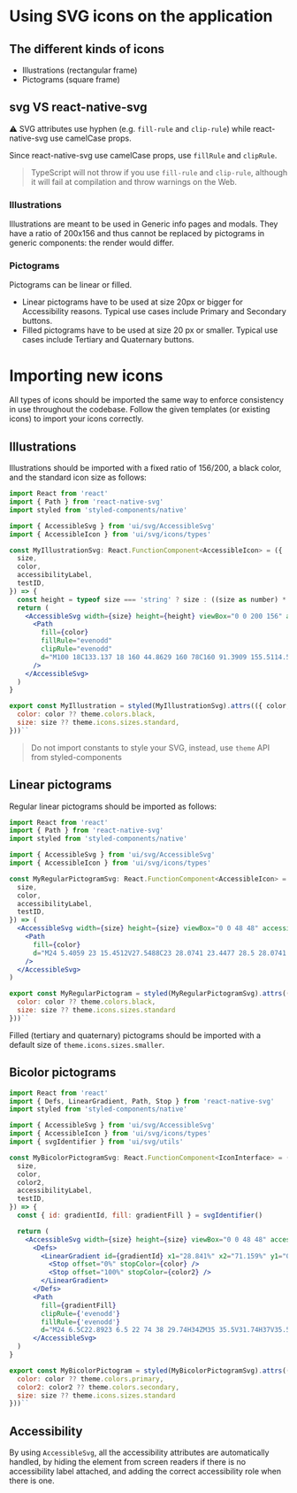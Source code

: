 # Using SVG icons on the application

## The different kinds of icons

- Illustrations (rectangular frame)
- Pictograms (square frame)

## svg VS react-native-svg

:warning: SVG attributes use hyphen (e.g. `fill-rule` and `clip-rule`) while react-native-svg use camelCase props. 

Since react-native-svg use camelCase props, use `fillRule` and `clipRule`. 

> TypeScript will not throw if you use `fill-rule` and `clip-rule`, although it will fail at compilation and throw warnings on the Web. 

### Illustrations

Illustrations are meant to be used in Generic info pages and modals. They have a ratio of 200x156 and thus cannot be replaced by pictograms in generic components: the render would differ.

### Pictograms

Pictograms can be linear or filled.

- Linear pictograms have to be used at size 20px or bigger for Accessibility reasons. Typical use cases include Primary and Secondary buttons.
- Filled pictograms have to be used at size 20 px or smaller. Typical use cases include Tertiary and Quaternary buttons.

# Importing new icons

All types of icons should be imported the same way to enforce consistency in use throughout the codebase. Follow the given templates (or existing icons) to import your icons correctly.

## Illustrations

Illustrations should be imported with a fixed ratio of 156/200, a black color, and the standard icon size as follows:

```jsx
import React from 'react'
import { Path } from 'react-native-svg'
import styled from 'styled-components/native'

import { AccessibleSvg } from 'ui/svg/AccessibleSvg'
import { AccessibleIcon } from 'ui/svg/icons/types'

const MyIllustrationSvg: React.FunctionComponent<AccessibleIcon> = ({
  size,
  color,
  accessibilityLabel,
  testID,
}) => {
  const height = typeof size === 'string' ? size : ((size as number) * 156) / 200
  return (
    <AccessibleSvg width={size} height={height} viewBox="0 0 200 156" accessibilityLabel={accessibilityLabel} testID={testID}>
      <Path
        fill={color}
        fillRule="evenodd"
        clipRule="evenodd"
        d="M100 18C133.137 18 160 44.8629 160 78C160 91.3909 155.5114.525C146.542 115.12 70C112 67.792 113.787 66 116 66Z"
      />
    </AccessibleSvg>
  )
}

export const MyIllustration = styled(MyIllustrationSvg).attrs(({ color, size, theme }) => ({
  color: color ?? theme.colors.black,
  size: size ?? theme.icons.sizes.standard,
}))``
```

> Do not import constants to style your SVG, instead, use `theme` API from styled-components

## Linear pictograms

Regular linear pictograms should be imported as follows:

```jsx
import React from 'react'
import { Path } from 'react-native-svg'
import styled from 'styled-components/native'

import { AccessibleSvg } from 'ui/svg/AccessibleSvg'
import { AccessibleIcon } from 'ui/svg/icons/types'

const MyRegularPictogramSvg: React.FunctionComponent<AccessibleIcon> = ({
  size,
  color,
  accessibilityLabel,
  testID,
}) => (
  <AccessibleSvg width={size} height={size} viewBox="0 0 48 48" accessibilityLabel={accessibilityLabel} testID={testID}>
    <Path
      fill={color}
      d="M24 5.4059 23 15.4512V27.5488C23 28.0741 23.4477 28.5 28.0741 25 27.5488V15.4512Z"
    />
  </AccessibleSvg>
)

export const MyRegularPictogram = styled(MyRegularPictogramSvg).attrs(({ color, size, theme }) => ({
  color: color ?? theme.colors.black,
  size: size ?? theme.icons.sizes.standard
}))``
```

Filled (tertiary and quaternary) pictograms should be imported with a default size of `theme.icons.sizes.smaller`.

## Bicolor pictograms

```jsx
import React from 'react'
import { Defs, LinearGradient, Path, Stop } from 'react-native-svg'
import styled from 'styled-components/native'

import { AccessibleSvg } from 'ui/svg/AccessibleSvg'
import { AccessibleIcon } from 'ui/svg/icons/types'
import { svgIdentifier } from 'ui/svg/utils'

const MyBicolorPictogramSvg: React.FunctionComponent<IconInterface> = ({
  size,
  color,
  color2,
  accessibilityLabel,
  testID,
}) => {
  const { id: gradientId, fill: gradientFill } = svgIdentifier()

  return (
    <AccessibleSvg width={size} height={size} viewBox="0 0 48 48" accessibilityLabel={accessibilityLabel} testID={testID}>
      <Defs>
        <LinearGradient id={gradientId} x1="28.841%" x2="71.159%" y1="0%" y2="100%">
          <Stop offset="0%" stopColor={color} />
          <Stop offset="100%" stopColor={color2} />
        </LinearGradient>
      </Defs>
      <Path
        fill={gradientFill}
        clipRule={'evenodd'}
        fillRule={'evenodd'}
        d="M24 6.5C22.8923 6.5 22 74 38 29.74H34ZM35 35.5V31.74H37V35.5H35Z" />
      </AccessibleSvg>
  )
}

export const MyBicolorPictogram = styled(MyBicolorPictogramSvg).attrs(({ color, color2, size, theme }) => ({
  color: color ?? theme.colors.primary,
  color2: color2 ?? theme.colors.secondary,
  size: size ?? theme.icons.sizes.standard
}))``

```

## Accessibility
By using `AccessibleSvg`, all the accessibility attributes are automatically handled, by hiding the element from screen readers if there is no accessibility label attached, and adding the correct accessibility role when there is one.